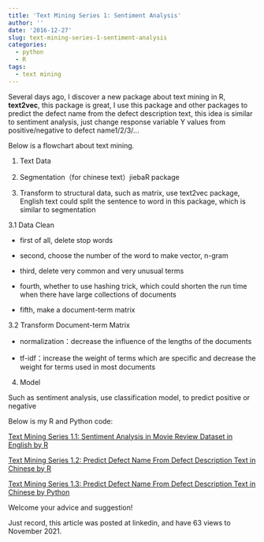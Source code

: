 ```yaml
---
title: 'Text Mining Series 1: Sentiment Analysis'
author: ''
date: '2016-12-27'
slug: text-mining-series-1-sentiment-analysis
categories:
  - python
  - R
tags:
  - text mining
---
```


Several days ago, I discover a new package about text mining in R, **text2vec**, this package is great, I use this package and other packages to predict the defect name from the defect description text, this idea is similar to sentiment analysis, just change response variable Y values from positive/negative to defect name1/2/3/...

Below is a flowchart about text mining.

1. Text Data

2. Segmentation（for chinese text）jiebaR package

3. Transform to structural data, such as matrix, use text2vec package, English text could split the sentence to word in this package, which is similar to segmentation

3.1 Data Clean

+ first of all, delete stop words

+ second, choose the number of the word to make vector, n-gram

+ third, delete very common and very unusual terms

+ fourth, whether to use hashing trick, which could shorten the run time when there have large collections of documents

+ fifth, make a document-term matrix

3.2 Transform Document-term Matrix

+ normalization：decrease the influence of the lengths of the documents

+ tf-idf：increase the weight of terms which are specific and decrease the weight for terms used in most documents

4. Model

Such as sentiment analysis, use classification model, to predict positive or negative

Below is my R and Python code:

[Text Mining Series 1.1: Sentiment Analysis in Movie Review Dataset in English by R](https://github.com/yishi/my_R_code/blob/master/sentiment%20analysis%20for%20English%20text)

[Text Mining Series 1.2: Predict Defect Name From Defect Description Text in Chinese by R](https://github.com/yishi/my_R_code/blob/master/predict%20defect%20name%20for%20Chinese%20text)

[Text Mining Series 1.3: Predict Defect Name From Defect Description Text in Chinese by Python](https://nbviewer.org/github/yishi/Text-Mining-Series/blob/master/Text_mining_series_1.ipynb)

Welcome your advice and suggestion!

Just record, this article was posted at linkedin, and have 63 views to November 2021.
